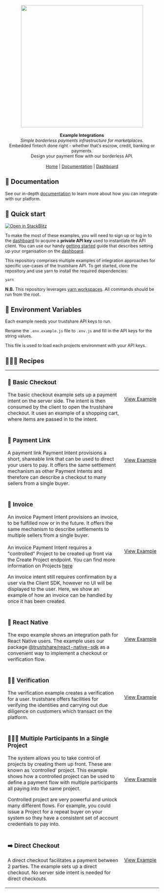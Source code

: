 <p align="center">
  <br/>
  <img width="400px" src="https://assets.staging.trustshare.io/trustshare-logo.png">
  <br/>
  <br/>
  <strong>Example Integrations</strong>
  <br/>
  <i>Simple borderless payments infrastructure for marketplaces.</i>
  <br/>
  Embedded fintech done right - whether that's escrow, credit, banking or payments.
  <br/>
  Design your payment flow with our borderless API.
  <br/>
  <br/>
  <span>
    <a href="https://trustshare.co" target="_blank">Home</a>
    <span> | </span>
    <a href="https://docs.trustshare.io" target="_blank">Documentation</a>
    <span> | </span>
    <a href="https://dashboard.trustshare.io" target="_blank">Dashboard</a>
  </span>
</p>

## 📖 Documentation

See our in-depth [documentation](https://docs.trustshare.io/guides/getting-started) to learn more about how you can integrate with our platform.

## 🚀 Quick start

[![Open in StackBlitz](https://developer.stackblitz.com/img/open_in_stackblitz.svg)](https://stackblitz.com/github/trustshare/examples?file=readme.md)

To make the most of these examples, you will need to sign up or log in to the [dashboard](https://dashboard.trustshare.io/) to acquire a **private API key** used to instantiate the API client. You can use our handy [getting started](https://docs.trustshare.io/guides/getting-started) guide that describes setting up your organisation on the [dashboard](https://dashboard.trustshare.io/).

This repository comprises multiple examples of integration approaches for specific use-cases of the trustshare API. To get started, clone the repository and use yarn to install the required dependencies:

```bash
yarn
```

**N.B.** This repository leverages [yarn workspaces](https://classic.yarnpkg.com/lang/en/docs/workspaces/). All commands should be run from the root.

## 🌳 Environment Variables

Each example needs your trustshare API keys to run.

Rename the `.env.example.js` file to `.env.js` and fill in the API keys for the string values.

This file is used to load each projects environment with your API keys.

## 👨🏽‍🍳 Recipes

<table>
  <tr>
    <td>
      <h3>🛒 Basic Checkout</h3>
      <p>The basic checkout example sets up a payment intent on the server side. The intent is then consumed by the client to open the trustshare checkout. It uses an example of a shopping cart, where items are passed in to the intent.</p>
    </td>
    <td><a href="/examples/basic-checkout">View&nbsp;Example</a></td>
  </tr>
  <tr>
    <td>
      <p>
      <h3>🔗 Payment Link</h3>
      <p>A payment link Payment Intent provisions a short, shareable link that can be used to direct your users to pay. It offers the same settlement mechanism as other Payment Intents and therefore can describe a checkout to many sellers from a single buyer.</p>
    </td>
    <td><a href="/examples/payment-link">View&nbsp;Example</a></td>
  </tr>
  <tr>
    <td>
      <h3>🧾 Invoice</h3>
      <p>An invoice Payment Intent provisions an invoice, to be fulfilled now or in the future. It offers the same mechanism to describe settlements to multiple sellers from a single buyer.<br/><br/>An invoice Payment Intent requires a "controlled" Project to be created up front via the Create Project endpoint. You can find more information on Projects <a href="https://docs.trustshare.io/guides/projects">here</a></p><p>An invoice intent still requires confirmation by a user via the Client SDK, however no UI will be displayed to the user. Here, we show an example of how an invoice can be handled by once it has been created.</p>
    </td>
    <td><a href="/examples/invoice">View&nbsp;Example</a></td>
  </tr>
  <tr>
    <td>
      <h3>📱 React Native</h3>
      <p>The expo example shows an integration path for React Native users. The example uses our package <a href="https://www.npmjs.com/package/@trustshare/react-native-sdk">@trustshare/react-native-sdk</a> as a convenient way to implement a checkout or verification flow.</p>
    </td>
    <td><a href="/examples/expo">View&nbsp;Example</a></td>
  </tr>
  <tr>
    <td>
      <h3>🙋‍♂️ Verification</h3>
      <p>The verification example creates a verification for a user. trustshare offers facilities for verifying the identities and carrying out due diligence on customers which transact on the platform.</p>
    </td>
    <td><a href="/examples/verification">View&nbsp;Example</a></td>
  </tr>
  <tr>
    <td>
      <h3>👨‍👩‍👧 Multiple Participants In a Single Project</h3>
      The system allows you to take control of projects by creating them up front. These are known as 'controlled' project. This example shows how a controlled project can be used to define a payment flow with multiple participants all paying into the same project.</p><p>Controlled project are very powerful and unlock many different flows. For example, you could issue a Project for a repeat buyer on your system so they have a consistent set of account credentials to pay into.
    </td>
    <td><a href="/examples/multiple-participants-single-project">View&nbsp;Example</a></td>
  </tr>
  <tr>
    <td>
      <h3>➡️ Direct Checkout</h3>
      <p>
A direct checkout facilitates a payment between 2 parties. The example sets up a direct checkout. No server side intent is needed for direct checkouts.</p>
    </td>
    <td><a href="/examples/direct-checkout">View&nbsp;Example</a></td>
  </tr>
</table>
